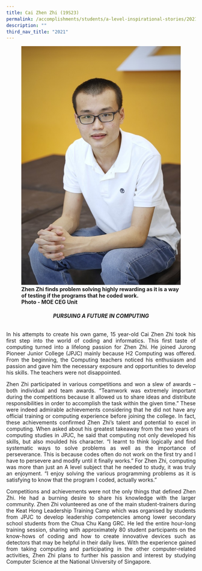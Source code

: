 ```yaml
---
title: Cai Zhen Zhi (19S23)
permalink: /accomplishments/students/a-level-inspirational-stories/2021/cai-zhen-zhi/
description: ""
third_nav_title: "2021"
---
```

<figure>
<img src="/images/Cai%20Zhen%20Zhi.jpg">
<figcaption><strong>Zhen Zhi finds problem solving highly rewarding as it is a way of testing if the programs that he coded work.
<br>
	Photo - MOE CEG Unit</strong></figcaption>
</figure>



<center><h6><strong>PURSUING A FUTURE IN COMPUTING</strong></h6></center>
<div align=justify>
<p>
In his attempts to create his own game, 15 year-old Cai Zhen Zhi took his first step into the world of coding and informatics. This first taste of computing turned into a lifelong passion for Zhen Zhi. He joined Jurong Pioneer Junior College (JPJC) mainly because H2 Computing was offered. From the beginning, the Computing teachers noticed his enthusiasm and passion and gave him the necessary exposure and opportunities to develop his skills. The teachers were not disappointed.</p>

<p>
Zhen Zhi participated in various competitions and won a slew of awards – both individual and team awards. “Teamwork was extremely important during the competitions because it allowed us to share ideas and distribute responsibilities in order to accomplish the task within the given time.” These were indeed admirable achievements considering that he did not have any official training or computing experience before joining the college. In fact, these achievements confirmed Zhen Zhi’s talent and potential to excel in computing. When asked about his greatest takeaway from the two years of computing studies in JPJC, he said that computing not only developed his skills, but also moulded his character. “I learnt to think logically and find systematic ways to solve problems as well as the importance of perseverance. This is because codes often do not work on the first try and I have to persevere and modify until it finally works.” For Zhen Zhi, computing was more than just an A level subject that he needed to study, it was truly an enjoyment. “I enjoy solving the various programming problems as it is satisfying to know that the program I coded, actually works.”</p>

<p>
Competitions and achievements were not the only things that defined Zhen Zhi. He had a burning desire to share his knowledge with the larger community. Zhen Zhi volunteered as one of the main student-trainers during the Keat Hong Leadership Training Camp which was organised by students from JPJC to develop leadership competencies among lower secondary school students from the Chua Chu Kang GRC. He led the entire hour-long training session, sharing with approximately 80 student participants on the know-hows of coding and how to create innovative devices such as detectors that may be helpful in their daily lives. With the experience gained from taking computing and participating in the other computer-related activities, Zhen Zhi plans to further his passion and interest by studying Computer Science at the National University of Singapore.</p>